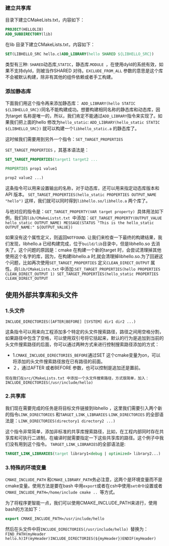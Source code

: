 ### 建立共享库

目录下建立CMakeLists.txt，内容如下：

```cmake
PROJECT(HELLOLIB)
ADD_SUBDIRECTORY(lib)
```

在lib 目录下建立CMakeLists.txt，内容如下：

```cmake
SET(LIBHELLO_SRC hello.c)ADD_LIBRARY(hello SHARED ${LIBHELLO_SRC})
```
类型有三种: `SHARED`动态库,`STATIC`，静态库.`MODULE `，在使用dyld的系统有效，如果不支持dyld，则被当作SHARED 对待。`EXCLUDE_FROM_ALL` 参数的意思是这个库不会被默认构建，除非有其他的组件依赖或者手工构建。

### 添加静态库

下面我们用这个指令再来添加静态库：
`ADD_LIBRARY(hello STATIC ${LIBHELLO_SRC})`同名不能构建成功。想要构建相同名称的静态库和动态库，因为target 名称是唯一的，所以，我们肯定不能通过`ADD_LIBRARY`指令来实现了。如果我们把上面的hello 修改为`hello_static`: `ADD_LIBRARY(hello_static STATIC ${LIBHELLO_SRC})` 就可以构建一个`libhello_static.a` 的静态库了。

这时候我们需要用到另外一个指令：`SET_TARGET_PROPERTIES `

`SET_TARGET_PROPERTIES` ，其基本语法是：

```cmake
SET_TARGET_PROPERTIES(target1 target2 ...

PROPERTIES prop1 value1

prop2 value2 ...)
```
这条指令可以用来设置输出的名称，对于动态库，还可以用来指定动态库版本和API 版本。
`SET_TARGET_PROPERTIES(hello_static PROPERTIES OUTPUT_NAME "hello")` 这样，我们就可以同时得到`libhello.so/libhello.a` 两个库了。

与他对应的指令是：`GET_TARGET_PROPERTY(VAR target property) `具体用法如下例，我们向`lib/CMakeListst.txt `中添加：`GET_TARGET_PROPERTY(OUTPUT_VALUE hello_static OUTPUT_NAME) MESSAGE(STATUS "This is the hello_static OUTPUT_NAME:" ${OUTPUT_VALUE})`

如果没有这个属性定义，则返回`NOTFOUND`. 让我们来检查一下最终的构建结果，我们发现，libhello.a 已经构建完成，位于`build/lib`目录中，但是libhello.so 去消失了。这个问题的原因是：cmake 在构建一个新的target 时，会尝试清理掉其他使用这个名字的库，因为，在构建libhello.a 时,就会清理掉libhello.so.为了回避这个问题，比如再次使用`SET_TARGET_PROPERTIES` 定义`CLEAN_DIRECT_OUTPUT` 属性。向`lib/CMakeLists.txt` 中添加:`SET_TARGET_PROPERTIES(hello PROPERTIES CLEAN_DIRECT_OUTPUT 1) SET_TARGET_PROPERTIES(hello_static PROPERTIES CLEAN_DIRECT_OUTPUT`

## 使用外部共享库和头文件

### 1.头文件
```
INCLUDE_DIRECTORIES([AFTER|BEFORE] [SYSTEM] dir1 dir2 ...)
```
这条指令可以用来向工程添加多个特定的头文件搜索路径，路径之间用空格分割，如果路径中包含了空格，可以使用双引号将它括起来，默认的行为是追加到当前的头文件搜索路径的后面，你可以通过两种方式来进行控制搜索路径添加的方式：

* 1.`CMAKE_INCLUDE_DIRECTORIES_BEFORE`通过SET 这个cmake变量为on，可以将添加的头文件搜索路径放在已有路径的前面。
* ２，通过AFTER 或者BEFORE 参数，也可以控制是追加还是置前。

```
现在我们在src/CMakeLists.txt 中添加一个头文件搜索路径，方式很简单，加入：INCLUDE_DIRECTORIES(/usr/include/hello)
```

### 2.共享库

我们现在需要完成的任务是将目标文件链接到libhello ，这里我们需要引入两个新的指令`LINK_DIRECTORIES` 和`TARGET_LINK_LIBRARIES` `LINK_DIRECTORIES` 的全部语法是：`LINK_DIRECTORIES(directory1 directory2 ...)`

这个指令非常简单，添加非标准的共享库搜索路径，比如，在工程内部同时存在共享库和可执行二进制，在编译时就需要指定一下这些共享库的路径。这个例子中我们没有用到这个指令。
`TARGET_LINK_LIBRARIES`的全部语法是:

```cmake
TARGET_LINK_LIBRARIES(target library1<debug | optimized> library2...)
```

### 3.特殊的环境变量

`CMAKE_INCLUDE_PATH` 和`CMAKE_LIBRARY_PATH`务必注意，这两个是环境变量而不是cmake变量。使用方法是要在bash 中用`export`或者在csh中使用`set命令`设置或者`CMAKE_INCLUDE_PATH=/home/include cmake .. `等方式。

为了将程序更智能一点，我们可以使用CMAKE_INCLUDE_PATH来进行，使用bash的方法如下：

```cmake
export CMAKE_INCLUDE_PATH=/usr/include/hello
```
然后在头文件中将`INCLUDE_DIRECTORIES(/usr/include/hello) `替换为：`FIND_PATH(myHeader hello.h)IF(myHeader)INCLUDE_DIRECTORIES(${myHeader})ENDIF(myHeader)`
